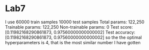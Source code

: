 # Lab7
I use 
60000 train samples
10000 test samples
Total params: 122,250
Trainable params: 122,250
Non-trainable params: 0
Test score: [0.11982168290861873, 0.97560000000000002]
Test accuracy: [0.11982168290861873, 0.97560000000000002]
so the the optimal hyperparameters is 4, that is the most similar number  I have gotten 
